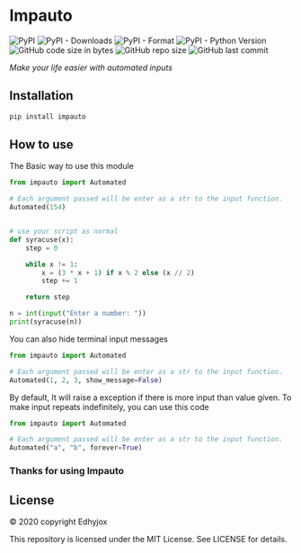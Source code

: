 # Impauto 
![PyPI](https://img.shields.io/pypi/v/impauto)
![PyPI - Downloads](https://img.shields.io/pypi/dm/impauto)
![PyPI - Format](https://img.shields.io/pypi/format/impauto)
![PyPI - Python Version](https://img.shields.io/pypi/pyversions/impauto)
![GitHub code size in bytes](https://img.shields.io/github/languages/code-size/Sigmanificient/impauto)
![GitHub repo size](https://img.shields.io/github/repo-size/Sigmanificient/impauto)
![GitHub last commit](https://img.shields.io/github/last-commit/Sigmanificient/impauto)

*Make your life easier with automated inputs*

## Installation
```cmd
pip install impauto
```

## How to use
The Basic way to use this module
```python
from impauto import Automated

# Each argument passed will be enter as a str to the input function.
Automated(154) 


# use your script as normal
def syracuse(x):
    step = 0

    while x != 1:
        x = (3 * x + 1) if x % 2 else (x // 2)
        step += 1

    return step

n = int(input("Enter a number: "))
print(syracuse(n))
```
You can also hide terminal input messages
```python
from impauto import Automated

# Each argument passed will be enter as a str to the input function.
Automated(1, 2, 3, show_message=False)
```

By default, It will raise a exception if there is more input than value given.
To make input repeats indefinitely, you can use this code
```python
from impauto import Automated

# Each argument passed will be enter as a str to the input function.
Automated("a", "b", forever=True)
```

### Thanks for using Impauto

## License
© 2020 copyright Edhyjox

This repository is licensed under the MIT License.
See LICENSE for details.
